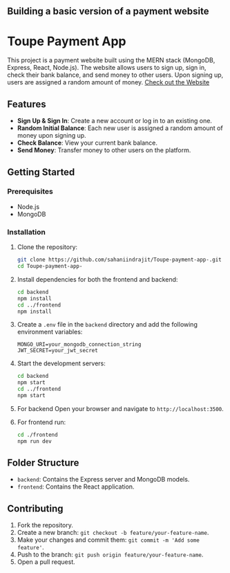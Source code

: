 
## Building a basic version of a payment website
# Toupe Payment App

This project is a payment website built using the MERN stack (MongoDB, Express, React, Node.js). The website allows users to sign up, sign in, check their bank balance, and send money to other users. Upon signing up, users are assigned a random amount of money. [Check out the Website](https://toupe-payment-app.onrender.com)

## Features

- **Sign Up & Sign In**: Create a new account or log in to an existing one.
- **Random Initial Balance**: Each new user is assigned a random amount of money upon signing up.
- **Check Balance**: View your current bank balance.
- **Send Money**: Transfer money to other users on the platform.

## Getting Started

### Prerequisites

- Node.js
- MongoDB

### Installation

1. Clone the repository:
    ```bash
    git clone https://github.com/sahaniindrajit/Toupe-payment-app-.git
    cd Toupe-payment-app-
    ```

2. Install dependencies for both the frontend and backend:
    ```bash
    cd backend
    npm install
    cd ../frontend
    npm install
    ```

3. Create a `.env` file in the `backend` directory and add the following environment variables:
    ```
    MONGO_URI=your_mongodb_connection_string
    JWT_SECRET=your_jwt_secret
    ```

4. Start the development servers:
    ```bash
    cd backend
    npm start
    cd ../frontend
    npm start
    ```

5. For backend Open your browser and navigate to `http://localhost:3500`.
6. For frontend run:
    ```bash
    cd ./frontend
    npm run dev
    ```

## Folder Structure

- `backend`: Contains the Express server and MongoDB models.
- `frontend`: Contains the React application.

## Contributing

1. Fork the repository.
2. Create a new branch: `git checkout -b feature/your-feature-name`.
3. Make your changes and commit them: `git commit -m 'Add some feature'`.
4. Push to the branch: `git push origin feature/your-feature-name`.
5. Open a pull request.

